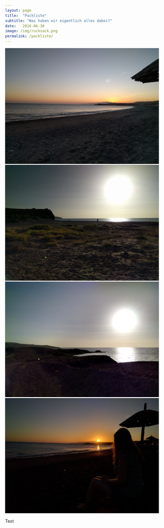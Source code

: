 ```yaml
---
layout: page
title:  "Packliste"
subtitle: "Was haben wir eigentlich alles dabei?"
date:   2016-06-30
image: /img/rucksack.png
permalink: /packliste/
---
```




<div class="container-gallery">
<div><img src="/img/fuerte-5.jpg" alt></div>
<div><img src="/img/fuerte-3.jpg" alt></div>
<div><img src="/img/fuerte-2.jpg" alt></div>
<div><img src="/img/fuerte-4.jpg" alt></div>
</div>

Text
